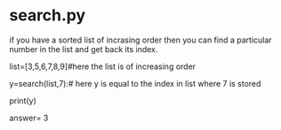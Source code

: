 # search.py


if you have a sorted list of incrasing order then you can  find a particular number in the list and get back its index. 




list=[3,5,6,7,8,9]#here the list is of increasing order 



y=search(list,7):# here y is equal to the index in list where 7 is stored

print(y)

answer= 3
